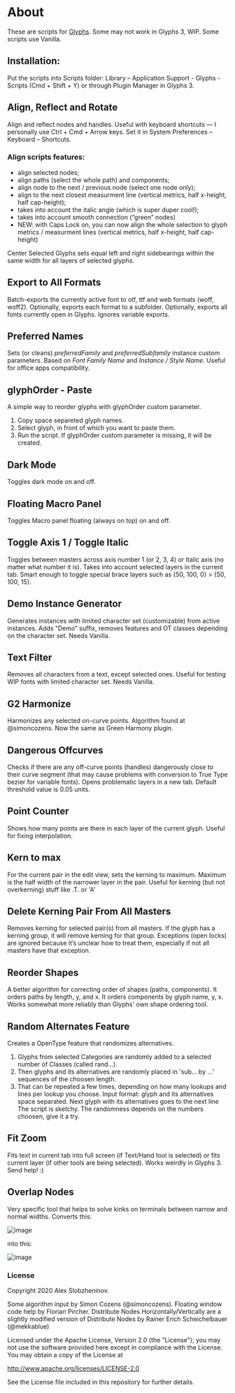 # About

These are scripts for [Glyphs](https://glyphsapp.com/). Some may not work in Glyphs 3, WIP.
Some scripts use Vanilla.

## Installation: 
Put the scripts into Scripts folder: Library – Application Support - Glyphs - Scripts
(Cmd + Shift + Y) or through Plugin Manager in Glyphs 3.

## Align, Reflect and Rotate
Align and reflect nodes and handles. Useful with keyboard shortcuts — I personally use Ctrl + Cmd + Arrow keys. Set it in System Preferences – Keyboard – Shortcuts.

### Align scripts features:
* align selected nodes;
* align paths (select the whole path) and components;
* align node to the next / previous node (select one node only);
* align to the next closest measurment line (vertical metrics, half x-height, half cap-height);
* takes into account the italic angle (which is super duper cool!);
* takes into account smooth connection (“green” nodes)
* NEW: with Caps Lock on, you can now align the whole selection to glyph metrics / measurment lines (vertical metrics, half x-height, half cap-height)

Center Selected Glyphs sets equal left and right sidebearings within the same width for all layers of selected glyphs.

## Export to All Formats
Batch-exports the currently active font to otf, ttf and web formats (woff, woff2). Optionally, exports each format to a subfolder. Optionally, exports all fonts currently open in Glyphs. Ignores variable exports.

## Preferred Names
Sets (or cleans) *preferredFamily* and *preferredSubfamily* instance custom parameters. Based on *Font Family Name* and *Instance / Style Name*. Useful for office apps compatibility.

## glyphOrder - Paste
A simple way to reorder glyphs with glyphOrder custom parameter.
1. Copy space separeted glyph names.
2. Select glyph, in front of which you want to paste them.
3. Run the script.
If glyphOrder custom parameter is missing, it will be created.

## Dark Mode
Toggles dark mode on and off.

## Floating Macro Panel
Toggles Macro panel floating (always on top) on and off.

## Toggle Axis 1 / Toggle Italic
Toggles between masters across axis number 1 (or 2, 3, 4) or Italic axis (no matter what number it is). Takes into account selected layers in the current tab. Smart enough to toggle special brace layers such as {50, 100, 0} > {50, 100, 15}.

## Demo Instance Generator
Generates instances with limited character set (customizable) from active instances. Adds “Demo” suffix, removes features and OT classes depending on the character set. Needs Vanilla.

## Text Filter
Removes all characters from a text, except selected ones. Useful for testing WIP fonts with limited character set. Needs Vanilla.

## G2 Harmonize
Harmonizes any selected on-curve points. Algorithm found at @simoncozens. Now the same as Green Harmony plugin.

## Dangerous Offcurves
Checks if there are any off-curve points (handles) dangerously close to their curve segment (that may cause problems with conversion to True Type bezier for variable fonts). Opens problematic layers in a new tab. Default threshold value is 0.05 units.

## Point Counter
Shows how many points are there in each layer of the current glyph. Useful for fixing interpolation.

## Kern to max
For the current pair in the edit view, sets the kerning to maximum. Maximum is the half width of the narrower layer in the pair. Useful for kerning (but not overkerning) stuff like .T. or 'A'

## Delete Kerning Pair From All Masters
Removes kerning for selected pair(s) from all masters. If the glyph has a kerning group, it will remove kerning for that group. Exceptions (open locks) are ignored because it’s unclear how to treat them, especially if not all masters have that exception.

## Reorder Shapes
A better algorithm for correcting order of shapes (paths, components). It orders paths by length, y, and x. It orders components by glyph name, y, x.
Works somewhat more reliably than Glyphs' own shape ordering tool.

## Random Alternates Feature
Creates a OpenType feature that randomizes alternatives.
1. Glyphs from selected Categories are randomly added to a selected number of Classes (called rand...).
2. Then glyphs and its alternatives are randomly placed in 'sub... by ...' sequences of the choosen length.
3. That can be repeated a few times, depending on how many lookups and lines per lookup you choose.
Input format: glyph and its alternatives space separated. Next glyph with its alternatives goes to the next line
The script is sketchy. The randomness depends on the numbers choosen, give it a try.

## Fit Zoom
Fits text in current tab into full screen (if Text/Hand tool is selected) or fits current layer (if other tools are being selected). Works weirdly in Glyphs 3. Send help! :)

## Overlap Nodes
Very specific tool that helps to solve kinks on terminals between narrow and normal widths. Converts this:

![image](https://user-images.githubusercontent.com/60325634/136535807-2c6927ad-ac17-4ab0-9ab2-64e8ee0b0668.png)


into this:

![image](https://user-images.githubusercontent.com/60325634/136535872-cb9955f3-7462-4798-9fcf-afa402a0ff8a.png)



### License
Copyright 2020 Alex Slobzheninov.

Some algorithm input by Simon Cozens (@simoncozens).
Floating window code help by Florian Pircher.
Distribute Nodes Horizontally/Vertically are a slightly modified version of Distribute Nodes by Rainer Erich Scheichelbauer (@mekkablue)

Licensed under the Apache License, Version 2.0 (the "License"); you may not use the software provided here except in compliance with the License. You may obtain a copy of the License at

http://www.apache.org/licenses/LICENSE-2.0

See the License file included in this repository for further details.
